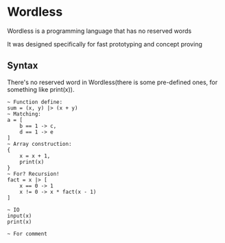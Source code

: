 # Wordless
Wordless is a programming language that has no reserved words

It was designed specifically for fast prototyping and concept proving

## Syntax
There's no reserved word in Wordless(there is some pre-defined ones, for something like print(x)).

```
~ Function define:
sum = (x, y) |> (x + y)
~ Matching:
a = [
    b == 1 -> c,
    d == 1 -> e
]
~ Array construction:
{
    x = x + 1,
    print(x)
}
~ For? Recursion!
fact = x |> [
    x == 0 -> 1
    x != 0 -> x * fact(x - 1)
]

~ IO
input(x)
print(x)

~ For comment
```
